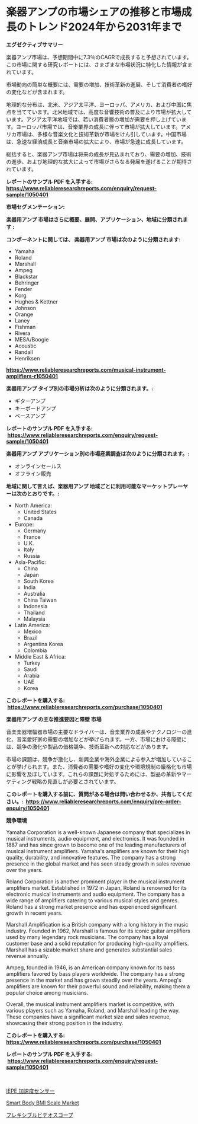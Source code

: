 <p><h1>楽器アンプの市場シェアの推移と市場成長のトレンド2024年から2031年まで</h1></p><p><strong>エグゼクティブサマリー</strong></p>
<p><p>楽器アンプ市場は、予想期間中に7.3％のCAGRで成長すると予想されています。この市場に関する研究レポートには、さまざまな市場状況に特化した情報が含まれています。</p><p>市場動向の簡単な概要には、需要の増加、技術革新の進展、そして消費者の嗜好の変化などが含まれます。</p><p>地理的な分布は、北米、アジア太平洋、ヨーロッパ、アメリカ、および中国に焦点を当てています。北米地域では、高度な音響技術の普及により市場が拡大しています。アジア太平洋地域では、若い消費者層の増加が需要を押し上げています。ヨーロッパ市場では、音楽業界の成長に伴って市場が拡大しています。アメリカ市場は、多様な音楽文化と技術革新が市場をけん引しています。中国市場は、急速な経済成長と音楽市場の拡大により、市場が急速に成長しています。</p><p>総括すると、楽器アンプ市場は将来の成長が見込まれており、需要の増加、技術の進歩、および地理的な拡大によって市場がさらなる発展を遂げることが期待されています。</p></p>
<p><strong>レポートのサンプル PDF を入手する: <a href="https://www.reliableresearchreports.com/enquiry/request-sample/1050401">https://www.reliableresearchreports.com/enquiry/request-sample/1050401</a></strong></p>
<p><strong>市場セグメンテーション:</strong></p>
<p><strong> 楽器用アンプ 市場はさらに概要、展開、アプリケーション、地域に分類されます :</strong></p>
<p><strong>コンポーネントに関しては、 楽器用アンプ 市場は次のように分類されます: &nbsp;</strong></p>
<p><ul><li>Yamaha</li><li>Roland</li><li>Marshall</li><li>Ampeg</li><li>Blackstar</li><li>Behringer</li><li>Fender</li><li>Korg</li><li>Hughes & Kettner</li><li>Johnson</li><li>Orange</li><li>Laney</li><li>Fishman</li><li>Rivera</li><li>MESA/Boogie</li><li>Acoustic</li><li>Randall</li><li>Henriksen</li></ul></p>
<p><strong><a href="https://www.reliableresearchreports.com/musical-instrument-amplifiers-r1050401">https://www.reliableresearchreports.com/musical-instrument-amplifiers-r1050401</a></strong></p>
<p><strong> 楽器用アンプ タイプ別の市場分析は次のように分類されます。:</strong></p>
<p><ul><li>ギターアンプ</li><li>キーボードアンプ</li><li>ベースアンプ</li></ul></p>
<p><strong>レポートのサンプル PDF を入手する: &nbsp;<a href="https://www.reliableresearchreports.com/enquiry/request-sample/1050401">https://www.reliableresearchreports.com/enquiry/request-sample/1050401</a></strong></p>
<p><strong> 楽器用アンプ アプリケーション別の市場産業調査は次のように分類されます。:</strong></p>
<p><ul><li>オンラインセールス</li><li>オフライン販売</li></ul></p>
<p><strong>地域に関して言えば、楽器用アンプ 地域ごとに利用可能なマーケットプレーヤーは次のとおりです。:</strong></p>
<p><ul>
    <li>
        North America:
        <ul>
            <li>United States</li>
            <li>Canada</li>
        </ul>
    </li>
    <li>
        Europe:
        <ul>
            <li>Germany</li>
            <li>France</li>
            <li>U.K.</li>
            <li>Italy</li>
            <li>Russia</li>
        </ul>
    </li>
    <li>
        Asia-Pacific:
        <ul>
            <li>China</li>
            <li>Japan</li>
            <li>South Korea</li>
            <li>India</li>
            <li>Australia</li>
            <li>China Taiwan</li>
            <li>Indonesia</li>
            <li>Thailand</li>
            <li>Malaysia</li>
        </ul>
    </li>
    <li>
        Latin America:
        <ul>
            <li>Mexico</li>
            <li>Brazil</li>
            <li>Argentina Korea</li>
            <li>Colombia</li>
        </ul>
    </li>
    <li>
        Middle East & Africa:
        <ul>
            <li>Turkey</li>
            <li>Saudi</li>
            <li>Arabia</li>
            <li>UAE</li>
            <li>Korea</li>
        </ul>
    </li>
    </ul></p>
<p><strong>このレポートを購入する: &nbsp;<a href="https://www.reliableresearchreports.com/purchase/1050401">https://www.reliableresearchreports.com/purchase/1050401</a></strong></p>
<p><strong>楽器用アンプ の主な推進要因と障壁 市場</strong></p>
<p><p>音楽楽器増幅器市場の主要なドライバーは、音楽業界の成長やテクノロジーの進化、音楽愛好家の需要の増加などが挙げられます。一方、市場における障壁には、競争の激化や製品の価格競争、技術革新への対応などがあります。</p><p>市場の課題は、競争が激化し、新興企業や海外企業による参入が増加していることが挙げられます。また、消費者の需要や嗜好の変化や環境規制の厳格化も市場に影響を及ぼしています。これらの課題に対処するためには、製品の革新やマーケティング戦略の見直しが必要とされています。</p></p>
<p><strong>このレポートを購入する前に、質問がある場合は問い合わせるか、共有してください。:&nbsp; <a href="https://www.reliableresearchreports.com/enquiry/pre-order-enquiry/1050401">https://www.reliableresearchreports.com/enquiry/pre-order-enquiry/1050401</a></strong></p>
<p><strong>競争環境</strong></p>
<p><p>Yamaha Corporation is a well-known Japanese company that specializes in musical instruments, audio equipment, and electronics. It was founded in 1887 and has since grown to become one of the leading manufacturers of musical instrument amplifiers. Yamaha's amplifiers are known for their high quality, durability, and innovative features. The company has a strong presence in the global market and has seen steady growth in sales revenue over the years.</p><p>Roland Corporation is another prominent player in the musical instrument amplifiers market. Established in 1972 in Japan, Roland is renowned for its electronic musical instruments and audio equipment. The company has a wide range of amplifiers catering to various musical styles and genres. Roland has a strong market presence and has experienced significant growth in recent years.</p><p>Marshall Amplification is a British company with a long history in the music industry. Founded in 1962, Marshall is famous for its iconic guitar amplifiers used by many legendary rock musicians. The company has a loyal customer base and a solid reputation for producing high-quality amplifiers. Marshall has a sizable market share and generates substantial sales revenue annually.</p><p>Ampeg, founded in 1946, is an American company known for its bass amplifiers favored by bass players worldwide. The company has a strong presence in the market and has grown steadily over the years. Ampeg's amplifiers are known for their powerful sound and reliability, making them a popular choice among musicians.</p><p>Overall, the musical instrument amplifiers market is competitive, with various players such as Yamaha, Roland, and Marshall leading the way. These companies have a significant market size and sales revenue, showcasing their strong position in the industry.</p></p>
<p><strong>このレポートを購入する: &nbsp; <a href="https://www.reliableresearchreports.com/purchase/1050401">https://www.reliableresearchreports.com/purchase/1050401</a></strong></p>
<p><strong>レポートのサンプル PDF を入手する: &nbsp;<a href="https://www.reliableresearchreports.com/enquiry/request-sample/1050401">https://www.reliableresearchreports.com/enquiry/request-sample/1050401</a></strong><strong></strong></p>
<p>&nbsp;</p>
<p><p><a href="https://medium.com/@brittanyvon2023/iepe%E3%82%A2%E3%82%AF%E3%82%BB%E3%83%AB%E3%82%BB%E3%83%AD%E3%83%A1%E3%83%BC%E3%82%BF%E3%81%AE%E5%B8%82%E5%A0%B4%E3%82%B7%E3%82%A7%E3%82%A2%E3%81%AE%E9%80%B2%E5%8C%96%E3%81%A8%E5%B8%82%E5%A0%B4%E6%88%90%E9%95%B7%E3%81%AE%E3%83%88%E3%83%AC%E3%83%B3%E3%83%892024%E5%B9%B4%E3%81%8B%E3%82%892031%E5%B9%B4%E3%81%BE%E3%81%A7-b622a2bbc5b8">IEPE 加速度センサー</a></p><p><a href="https://metal-farmhouse-e95.notion.site/Smart-Body-BMI-Scale-Market-Insights-into-Market-CAGR-Market-Trends-and-Growth-Strategies-bae0ab824a664a129e5d76654258276a">Smart Body BMI Scale Market</a></p><p><a href="https://medium.com/@peterpatel626/%E6%9F%94%E8%BB%9F%E3%83%93%E3%83%87%E3%82%AA%E3%82%B9%E3%82%B3%E3%83%BC%E3%83%97%E5%B8%82%E5%A0%B4%E3%81%AF-%E5%B8%82%E5%A0%B4%E3%82%B7%E3%82%A7%E3%82%A2-%E3%82%B5%E3%82%A4%E3%82%BA-2031%E5%B9%B4%E3%81%BE%E3%81%A7%E3%81%AE%E4%BA%88%E6%B8%AC%E3%81%AB%E7%84%A6%E7%82%B9%E3%82%92%E5%BD%93%E3%81%A6%E3%81%A6%E3%81%84%E3%81%BE%E3%81%99-f55631d1105f">フレキシブルビデオスコープ</a></p></p>